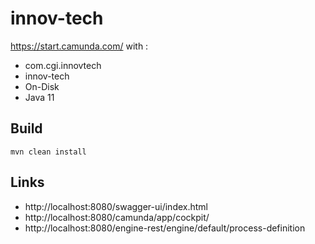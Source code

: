 # innov-tech

https://start.camunda.com/ with :
 - com.cgi.innovtech
 - innov-tech
 - On-Disk
 - Java 11

## Build

`mvn clean install`

## Links

 - http://localhost:8080/swagger-ui/index.html
 - http://localhost:8080/camunda/app/cockpit/
 - http://localhost:8080/engine-rest/engine/default/process-definition

